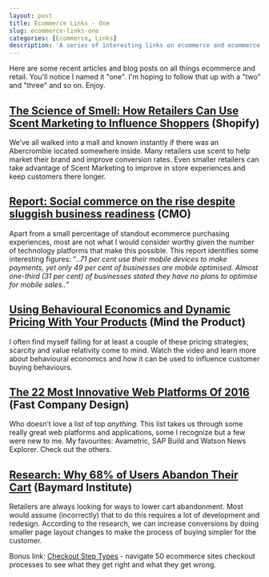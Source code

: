```yaml
---
layout: post
title: Ecommerce Links - One
slug: ecommerce-links-one
categories: [Ecommerce, Links]
description: 'A series of interesting links on ecommerce and ecommerce technology'
---
```


Here are some recent articles and blog posts on all things ecommerce and retail. You'll notice I named it "one". I'm hoping to follow that up with a "two" and "three" and so on. Enjoy.

## [The Science of Smell: How Retailers Can Use Scent Marketing to Influence Shoppers](http://company-retail.myshopify.com/blogs/blog/the-science-of-smell-how-retailers-can-use-scent-marketing-to-make-more-sales) (Shopify)

We’ve all walked into a mall and known instantly if there was an Abercrombie located somewhere inside. Many retailers use scent to help market their brand and improve conversion rates. Even smaller retailers can take advantage of Scent Marketing to improve in store experiences and keep customers there longer.

## [Report: Social commerce on the rise despite sluggish business readiness](http://www.cmo.com.au/article/607234/report-social-commerce-rise-despite-sluggish-business-readiness/) (CMO)

Apart from a small percentage of standout ecommerce purchasing experiences, most are not what I would consider worthy given the number of technology platforms that make this possible. This report identifies some interesting figures: “*..71 per cent use their mobile devices to make payments, yet only 49 per cent of businesses are mobile optimised. Almost one-third (31 per cent) of businesses stated they have no plans to optimise for mobile sales..*”

## [Using Behavioural Economics and Dynamic Pricing With Your Products](http://www.mindtheproduct.com/2016/10/using-behavioural-economics-dynamic-pricing-products/) (Mind the Product)

I often find myself falling for at least a couple of these pricing strategies; scarcity and value relativity come to mind. Watch the video and learn more about behavioural economics and how it can be used to influence customer buying behaviours. [
](http://www.mindtheproduct.com/2016/10/using-behavioural-economics-dynamic-pricing-products/)

## [The 22 Most Innovative Web Platforms Of 2016](https://www.fastcodesign.com/3064301/innovation-by-design/the-22-most-innovative-web-platforms-of-2016) (Fast Company Design)

Who doesn’t love a list of top *anything*. This list takes us through some really great web platforms and applications, some I recognize but a few were new to me. My favourites: Avametric, SAP Build and Watson News Explorer. Check out the others. 

## [Research: Why 68% of Users Abandon Their Cart](http://baymard.com/blog/ecommerce-checkout-usability-report-and-benchmark) (Baymard Institute)

Retailers are always looking for ways to lower cart abandonment. Most would assume (incorrectly) that to do this requires a lot of development and redesign. According to the research, we can increase conversions by doing smaller page layout changes to make the process of buying simpler for the customer. 

Bonus link: [Checkout Step Types](http://baymard.com/checkout-usability/benchmark/step-type) - navigate 50 ecommerce sites checkout processes to see what they get right and what they get wrong.